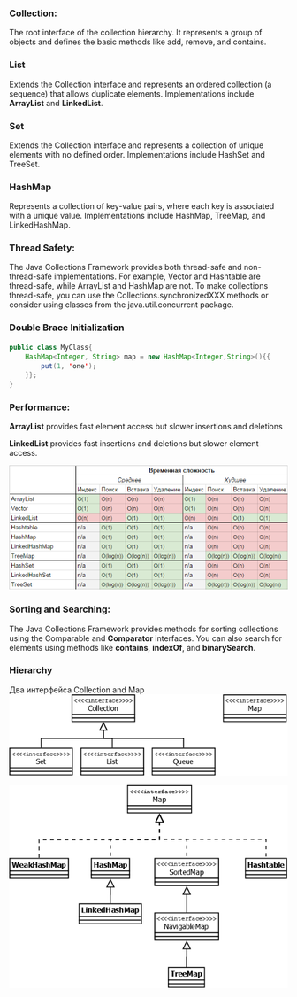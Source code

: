 ### Collection:
The root interface of the collection hierarchy. It represents a group of objects and defines the basic methods like add, remove, and contains.
### List
Extends the Collection interface and represents an ordered collection (a sequence) that allows duplicate elements. Implementations include **ArrayList** and **LinkedList**.
### Set
Extends the Collection interface and represents a collection of unique elements with no defined order. Implementations include HashSet and TreeSet.
### HashMap
Represents a collection of key-value pairs, where each key is associated with a unique value. Implementations include HashMap, TreeMap, and LinkedHashMap.
### Thread Safety:
The Java Collections Framework provides both thread-safe and non-thread-safe implementations. For example, Vector and Hashtable are thread-safe, while ArrayList and HashMap are not. To make collections thread-safe, you can use the Collections.synchronizedXXX methods or consider using classes from the java.util.concurrent package.
### Double Brace Initialization
```java
public class MyClass{
    HashMap<Integer, String> map = new HashMap<Integer,String>(){{
        put(1, 'one');
    }};
}
```

### Performance:

**ArrayList** provides fast element access but slower insertions and deletions

**LinkedList** provides fast insertions and deletions but slower element access.

![Alt текст](/img/collections/collections-time.png)



### Sorting and Searching:

The Java Collections Framework provides methods for sorting collections using the Comparable and **Comparator** interfaces. You can also search for elements using methods like **contains**, **indexOf**, and **binarySearch**.

### Hierarchy 

Два интерфейса Collection and Map
![Alt текст](/img/collections/hierarchy.png)

![Alt текст](/img/collections/hierarchy-map.png)
